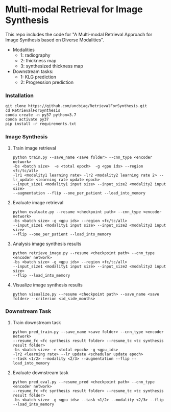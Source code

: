 # Multi-modal Retrieval for Image Synthesis 

This repo includes the code for "A Multi-modal Retrieval Approach for Image
Synthesis based on Diverse Modalities".
- Modalities
  - 1: radiography
  - 2: thickness map
  - 3: synthesized thickness map
- Downstream tasks:
  - 1: KLG prediction
  - 2: Progression prediction

### Installation
```
git clone https://github.com/uncbiag/RetrievalForSynthesis.git
cd RetrievalForSynthesis
conda create -n py37 python=3.7
conda activate py37
pip install -r requirements.txt
```

### Image Synthesis
1. Train image retrieval
   ```
   python train.py --save_name <save folder> --cnn_type <encoder network>
   -bs <batch size>  -e <total epoch>  -g <gpu ids> --region <fc/tc/all>
   -lr1 <modality1 learning rate> -lr2 <modality2 learning rate 2> --lr_update <learning rate update epoch>
   --input_size1 <modality1 input size> --input_size2 <modality2 input size>
   --augmentation --flip --one_per_patient --load_into_memory
   ```  
    
2. Evaluate image retrieval
   ```
   python evaluate.py --resume <checkpoint path> --cnn_type <encoder network>
   -bs <batch size> -g <gpu ids> --region <fc/tc/all>
   --input_size1 <modality1 input size> --input_size2 <modality2 input size> 
   --flip --one_per_patient --load_into_memory
   ```  
   
3. Analysis image synthesis results
   ```
   python retrieve_image.py --resume <checkpoint path> --cnn_type <encoder network>
   -bs <batch size> -g <gpu ids> --region <fc/tc/all> 
   --input_size1 <modality1 input size> --input_size2 <modality2 input size> 
   --flip --load_into_memory
   ```  
    
4. Visualize image synthesis results
   ```
   python visualize.py --resume <checkpoint path> --save_name <save folder> --criterion <id_side_months>
   ``` 

### Downstream Task
1. Train downstream task
   ```
   python pred_train.py --save_name <save folder> --cnn_type <encoder network>
   --resume_fc <fc synthesis result folder> --resume_tc <tc synthesis result folder>
   -bs <batch size> -e <total epoch> -g <gpu_ids>
   -lr2 <learning rate> --lr_update <schedular update epoch> 
   --task <1/2> --modality <2/3> --augmentation --flip --load_into_memory
   ```  
    
2. Evaluate downstream task
   ```
   python pred_eval.py --resume_pred <checkpoint path> --cnn_type <encoder network>
   --resume_fc <fc synthesis result folder> --resume_tc <tc synthesis result folder>
   -bs <batch size> -g <gpu ids> --task <1/2> --modality <2/3> --flip --load_into_memory
   ```  
